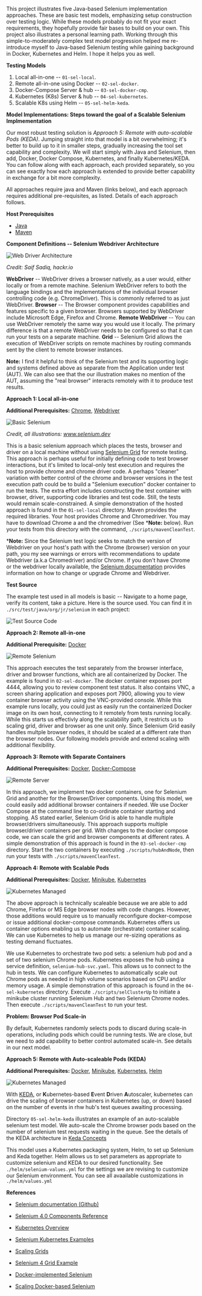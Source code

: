 
 This project illustrates five Java-based Selenium implementation approaches.  These are basic test models, emphasizing setup construction over testing logic.  While these models probably do not fit your exact requirements,  they hopefully provide fair bases to build on your own.  This project also illustrates a personal learning path. Working through this simple-to-moderately complex test model progression helped me re-introduce myself to Java-based Selenium testing while gaining background in Docker, Kubernetes and Helm. I hope it helps you as well.

 **Testing Models**

   1. Local all-in-one -- `01-sel-local`.
   2. Remote all-in-one using Docker -- `02-sel-docker`.
   3. Docker-Compose Server & hub -- `03-sel-docker-cmp`.
   4. Kubernetes (K8s) Server & hub -- `04-sel-kubernetes`.
   5. Scalable K8s using Helm -- `05-sel-helm-keda`.
 	
**Model Implementations: Steps toward the goal of a Scalable Selenium Implmementation**

Our most robust testing solution is *Approach 5: Remote with auto-scalable Pods (KEDA)*. Jumping straight into that model is a bit overwhelming; it's better to build up to it in smaller steps, gradually increasing the tool set capability and complexity. We will start simply with Java and Selenium, then add, Docker, Docker Compose, Kubernetes, and finally Kubernetes/KEDA.  You can follow along with each approach, each provided separately, so you can see exactly how each approach is extended to provide better capability in exchange for a bit more complexity.

All approaches require java and Maven (links below), and each approach requires additional pre-requisites, as listed.  Details of each approach follows.

**Host Prerequisites**

* [Java](https://www.java.com/en/download/help/download_options.html)
* [Maven](https://maven.apache.org/install.html)

**Component Definitions -- Selenium Webdriver Architecture**

![Web Driver Architecture](https://hackr.io/blog/uploads/images/1570190913rXish5jdLA.jpg 'Web Driver Architecture')

*Credit: Saif Sadiq, hackr.io*

**WebDriver** -- WebDriver drives a browser natively, as a user would, either locally or from a remote machine. Selenium WebDriver refers to both the language bindings and the implementations of the individual browser controlling code (e.g. ChromeDriver). This is commonly referred to as just WebDriver.
**Browser** -- The Browser component provides capabilities and features specific to a given browser.  Browsers supported by WebDriver include Microsoft Edge, Firefox and Chrome.
**Remote WebDriver** -- You can use WebDriver remotely the same way you would use it locally. The primary difference is that a remote WebDriver needs to be configured so that it can run your tests on a separate machine.
**Grid** -- Selenium Grid allows the execution of WebDriver scripts on remote machines by routing commands sent by the client to remote browser instances.

**Note:** I find it helpful to think of the Selenium test and its supporting logic and systems defined above as separate from the Application under test (AUT).  We can also see that the our illustration makes no mention of the AUT, assuming the "real browser" interacts remotely with it to produce test results.

**Approach 1: Local all-in-one**

**Additional Prerequisites:** [Chrome](https://support.google.com/chrome/answer/95346?hl=en&co=GENIE.Platform%3DDesktop), [Webdriver](https://www.selenium.dev/downloads/)

![Basic Selenium](http://github.com/jrusso1859/Scalable-Selenium/blob/main/Images/basic_comms.png)

*Credit, all illustrations: www.selenium.dev*

This is a basic selenium approach which places the tests, browser and driver on a local machine without using [Selenium Grid](https://www.selenium.dev/documentation/grid/ 'Selenium Grid Documentation') for remote testing. This approach is perhaps useful for initially defining code to test browser interactions, but it's limited to local-only test execution and requires the host to provide chrome and chrome driver code.  A perhaps "cleaner" variation with better control of the chrome and browser versions in the test execution path could be to build a "Selenium execution" docker container to run the tests.  The extra effort includes constructing the test container with browser, driver, supporting code libraries and test code.  Still, the tests would remain scale-constrained.  A simple demonstration of the hosted approach is found in the `01-sel-local` directory.  Maven provides the required libraries. Your host provides Chrome and Chromedriver.  You may have to download Chrome a and the chromedriver (See ***Note:** below).  Run your tests from this directory with the command, `./scripts/mavenCleanTest`.  

***Note:** Since the Selenium test logic seeks to match the version of Webdriver on your host's path with the Chrome (browser) version on your path, you my see warnings or errors with recommendations to update Webdriver (a.k.a Chromedriver) and/or Chrome.  If you don't have Chrome or the webdriver locally available, the [Selenium documentation](https://chromedriver.chromium.org/downloads 'ChromeDriver download') provides information on how to change or upgrade Chrome and Webdriver.

**Test Source**

The example test used in all models is basic -- Navigate to a home page, verify its content, take a picture.  Here is the source used. You can find it in `./src/test/java/org/jr/selenium` in each project:

![Test Source Code](http://github.com/jrusso1859/Scalable-Selenium/blob/main/Images/LocalTest.png)

**Approach 2: Remote all-in-one**

**Additional Prerequisite:** [Docker](https://docs.docker.com/engine/install/)

![Remote Selenium](http://github.com/jrusso1859/Scalable-Selenium/blob/main/Images/docker.png)

This approach executes the test separately from the browser interface, driver and browser functions, which are all containerized by Docker.  The example is found in  `02-sel-docker`.  The docker container exposes port 4444, allowing you to review component test status. It also contains VNC, a screen sharing application and exposes port 7900, allowing you to view container browser activity using the VNC-provided console.  While this example runs locally, you could just as easily run the containerized Docker image on its own host, connecting to it remotely from tests running locally.  While this starts us effectivly along the scalability path, it restricts us to scaling grid, driver and browser as one unit only.  Since Selenium Grid easily handles multple browser nodes, it should be scaled at a different rate than the browser nodes. Our following models provide and extend scaling with additional flexibility.

**Approach 3: Remote with Separate Containers**

**Additional Prerequisites:** [Docker](https://docs.docker.com/engine/install/), [Docker-Compose](https://docs.docker.com/compose/install/)

![Remote Server](http://github.com/jrusso1859/Scalable-Selenium/blob/main/Images/docker-compose.png)

In this approach, we implement two docker containers, one for Selenium Grid and another for the Browser/Driver components.  Using this model, we could easily add additional browser containers if needed. We use Docker Compose at the command line to co-ordinate container starting and stopping.   AS stated earlier, Selenium Grid is able to handle multiple browser/drivers simultaneously.  This approach supports multiple browser/driver containers per grid.  With changes to the docker compose code, we can scale the grid and browser components at different rates. A simple demonstration of this approach is found in the `03-sel-docker-cmp` directory.  Start the two containers by executing `./scripts/hubAndNode`, then run your tests with `./scripts/mavenCleanTest`.

**Approach 4: Remote with Scalable Pods**

**Additional Prerequisites:** [Docker](https://docs.docker.com/engine/install/), [Minikube](https://minikube.sigs.k8s.io/docs/start/), [Kubernetes](https://kubernetes.io/docs/setup/)

![Kubernetes Managed](http://github.com/jrusso1859/Scalable-Selenium/blob/main/Images/kube-1.png)

The above approach is technically scaleable because we are able to add Chrome, Firefox or MS Edge browser nodes with code changes.  However, those additions would require us to manually reconfigure docker-compose or issue additional docker-compose commands.  Kubernetes offers us container options enabling us to automate (orchestrate) container scaling.  We can use Kubernetes to help us manage our re-sizing operations as testing demand fluctuates.

We use Kubernetes to orchestrate two pod sets: a selenium hub pod and a set of two selenium Chrome pods. Kubernetes exposes the hub using a service definition, `selenium-hub-svc.yaml`. This allows us to connect to the hub in tests.  We can configure Kubernetes to automatically scale out Chrome pods as needed in high volume scenarios based on CPU and/or memory usage.  A simple demonstration of this approach is found in the `04-sel-kubernetes` directory. Execute `./scripts/selClusterUp` to initiate a minikube cluster running Selenium Hub and two Selenium Chrome nodes.  Then execute `./scripts/mavenCleanTest` to run your test.

**Problem: Browser Pod Scale-in**

By default, Kubernetes randomly selects pods to discard during scale-in operations, including pods which could be running tests.  We are close, but we need to add capability to better control automated scale-in.  See details in our next model.

**Approach 5: Remote with Auto-scaleable Pods (KEDA)**

**Additional Prerequisites:** [Docker](https://docs.docker.com/engine/install/), [Minikube](https://minikube.sigs.k8s.io/docs/start/), [Kubernetes](https://kubernetes.io/docs/setup/), [Helm](https://helm.sh/docs/intro/install/)

![Kubernetes Managed](http://github.com/jrusso1859/Scalable-Selenium/blob/main/Images/kubernetes-scaled.png)

With [KEDA](https://keda.sh/ 'Keda home'), or **K**ubernetes-based **E**vent **D**riven **A**utoscaler, kubernetes can drive the scaling of browser containers in Kubernetes (up, or down) based on the number of events in rhw hub's test queues awaiting processing.

Directory `05-sel-helm-keda` illustrates an example of an auto-scalable selenium test model.  We auto-scale the Chrome browser pods based on the number of selenium test requests waiting in the queue. See the details of the KEDA architecture in [Keda Concepts](https://keda.sh/docs/2.11/concepts/ 'Kubernetes Documentation Site: KEDA Details.')

This model uses a Kubernetes packaging system, Helm, to set up Selenium and Keda together.  Helm allows us to set parameters as appropriate to customize selenium and KEDA to our desired functionality. See `./helm/selenium-values.yml` for the settings we are revising to customize our Selenium environment.  You can see all avaailable customizations in `./helm/values.yml`

 **References**

* [Selenium documentation (Github)](https://github.com/SeleniumHQ/docker-selenium 'Selenium documentation')

* [Selenium 4.0 Components Reference](https://www.selenium.dev/documentation/overview/components/ 'Selnium Components')

* [Kubernetes Overview](https://kubernetes.io/docs/concepts/overview/ 'Kubernetes Summary')

* [Selenium Kubernetes Examples](https://github.com/kubernetes/examples/tree/master/staging/selenium 'Selenium Kubernetes Examples')

* [Scaling Grids](https://www.selenium.dev/blog/2022/scaling-grid-with-keda/ 'Blog sharing details of using KEDA to scale testing.')

* [Selenium 4 Grid Example](https://www.linkedin.com/pulse/selenium-4-grid-integration-kubernetes-rishi-khanna/)

* [Docker-implemented Selenium](https://github.com/SeleniumHQ/docker-selenium#deploying-to-kubernetes 'Docker selenium')

* [Scaling Docker-based Selenium](https://www.selenium.dev/blog/2022/scaling-grid-with-keda/ 'Using KEDA')


